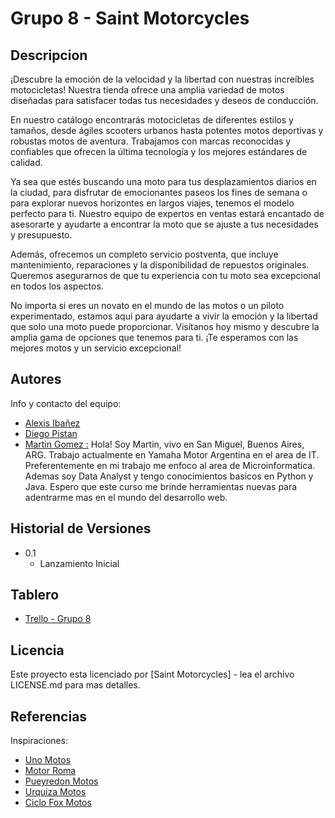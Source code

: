 # Grupo 8 - Saint Motorcycles

## Descripcion

¡Descubre la emoción de la velocidad y la libertad con nuestras increíbles motocicletas! Nuestra tienda ofrece una amplia variedad de motos diseñadas para satisfacer todas tus necesidades y deseos de conducción.

En nuestro catálogo encontrarás motocicletas de diferentes estilos y tamaños, desde ágiles scooters urbanos hasta potentes motos deportivas y robustas motos de aventura. Trabajamos con marcas reconocidas y confiables que ofrecen la última tecnología y los mejores estándares de calidad.

Ya sea que estés buscando una moto para tus desplazamientos diarios en la ciudad, para disfrutar de emocionantes paseos los fines de semana o para explorar nuevos horizontes en largos viajes, tenemos el modelo perfecto para ti. Nuestro equipo de expertos en ventas estará encantado de asesorarte y ayudarte a encontrar la moto que se ajuste a tus necesidades y presupuesto.

Además, ofrecemos un completo servicio postventa, que incluye mantenimiento, reparaciones y la disponibilidad de repuestos originales. Queremos asegurarnos de que tu experiencia con tu moto sea excepcional en todos los aspectos.

No importa si eres un novato en el mundo de las motos o un piloto experimentado, estamos aquí para ayudarte a vivir la emoción y la libertad que solo una moto puede proporcionar. Visítanos hoy mismo y descubre la amplia gama de opciones que tenemos para ti. ¡Te esperamos con las mejores motos y un servicio excepcional!

## Autores

Info y contacto del equipo:

* [Alexis Ibañez]()
* [Diego Pistan]()
* [Martin Gomez :](https://www.linkedin.com/in/mhgomez/)
 Hola! Soy Martin, vivo en San Miguel, Buenos Aires, ARG. Trabajo actualmente en Yamaha Motor Argentina en el area de IT. Preferentemente en mi trabajo me enfoco al area de Microinformatica. Ademas soy Data Analyst y tengo conocimientos basicos en Python y Java. Espero que este curso me brinde herramientas nuevas para adentrarme mas en el mundo del desarrollo web.

## Historial de Versiones

* 0.1
    * Lanzamiento Inicial

## Tablero

* [Trello - Grupo 8](https://trello.com/b/7C1mFCNF/full-stack-grupo-8)

## Licencia

Este proyecto esta licenciado por [Saint Motorcycles] - lea el archivo LICENSE.md para mas detalles.

## Referencias

Inspiraciones:
* [Uno Motos](https://www.unomotos.com.ar/)
* [Motor Roma](http://www.motoroma.com.ar/)
* [Pueyredon Motos](https://pueyrredonmotos.com/)
* [Urquiza Motos](https://urquizamotos.com.ar/)
* [Ciclo Fox Motos](https://www.ciclofoxmotos.com.ar/)
